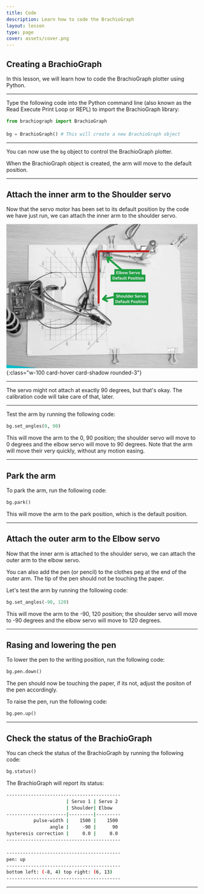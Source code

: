 ```yaml
---
title: Code
description: Learn how to code the BrachioGraph
layout: lesson
type: page
cover: assets/cover.png
---
```


## Creating a BrachioGraph

In this lesson, we will learn how to code the BrachioGraph plotter using Python.

---

Type the following code into the Python command line (also known as the Read Execute Print Loop or REPL) to import the BrachioGraph library:

```python
from brachiograph import BrachioGraph

bg = BrachioGraph() # This will create a new BrachioGraph object
```

---

You can now use the `bg` object to control the BrachioGraph plotter.

When the BrachioGraph object is created, the arm will move to the default position.

---

## Attach the inner arm to the Shoulder servo

Now that the servo motor has been set to its default position by the code we have just run, we can attach the inner arm to the shoulder servo.

![Default Position](assets/default_position.jpg){:class="w-100 card-hover card-shadow rounded-3"}

---

The servo might not attach at exactly 90 degrees, but that's okay. The calibration code will take care of that, later.

---

Test the arm by running the following code:

```python
bg.set_angles(0, 90)
```

This will move the arm to the 0, 90 position; the shoulder servo will move to 0 degrees and the elbow servo will move to 90 degrees. Note that the arm will move their very quickly, without any motion easing.

---

## Park the arm

To park the arm, run the following code:

```python
bg.park()
```

This will move the arm to the park position, which is the default position.

---

## Attach the outer arm to the Elbow servo

Now that the inner arm is attached to the shoulder servo, we can attach the outer arm to the elbow servo.

You can also add the pen (or pencil) to the clothes peg at the end of the outer arm. The tip of the pen should not be touching the paper.

Let's test the arm by running the following code:

```python
bg.set_angles(-90, 120)
```

This will move the arm to the -90, 120 position; the shoulder servo will move to -90 degrees and the elbow servo will move to 120 degrees.

---

## Rasing and lowering the pen

To lower the pen to the writing position, run the following code:

```python
bg.pen.down()
```

The pen should now be touching the paper, if its not, adjust the positon of the pen accordingly.

To raise the pen, run the following code:

```python
bg.pen.up()
```

---

## Check the status of the BrachioGraph

You can check the status of the BrachioGraph by running the following code:

```python
bg.status()
```

The BrachioGraph will report its status:

```bash
------------------------------------------
                      | Servo 1 | Servo 2
                      | Shoulder| Elbow
----------------------|---------|---------
          pulse-width |    1500 |    1500
                angle |     -90 |      90
hysteresis correction |     0.0 |     0.0
------------------------------------------

------------------------------------------
pen: up
------------------------------------------
bottom left: (-8, 4) top right: (6, 13)
------------------------------------------
```

---
